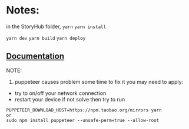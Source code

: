 # Notes:

in the StoryHub folder,
`yarn`
`yarn install`

<!-- `yarn dev:personal-minimal` -->

`yarn dev`
`yarn build`
`yarn deploy`

## [Documentation](/DOCUMENTATION.md)

NOTE:

1. puppeteer causes problem some time to fix it you may need to apply:

- try to on/off your network connection
- restart your device
  if not solve then try to run

```
PUPPETEER_DOWNLOAD_HOST=https://npm.taobao.org/mirrors yarn
or
sudo npm install puppeteer --unsafe-perm=true --allow-root
```
